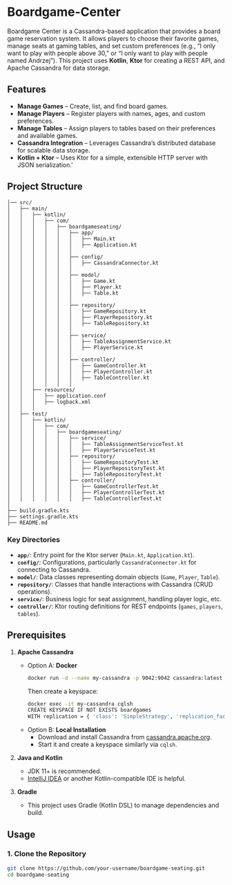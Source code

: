 # Boardgame-Center

Boardgame Center is a Cassandra-based application that provides a board game reservation system. It allows players to choose their favorite games, manage seats at gaming tables, and set custom preferences (e.g., “I only want to play with people above 30,” or “I only want to play with people named Andrzej”). This project uses **Kotlin**, **Ktor** for creating a REST API, and Apache Cassandra for data storage.

## Features

- **Manage Games** – Create, list, and find board games.
- **Manage Players** – Register players with names, ages, and custom preferences.
- **Manage Tables** – Assign players to tables based on their preferences and available games.
- **Cassandra Integration** – Leverages Cassandra’s distributed database for scalable data storage.
- **Kotlin + Ktor** – Uses Ktor for a simple, extensible HTTP server with JSON serialization.'

## Project Structure

```boardgame-seating/
│── src/
│   ├── main/
│   │   ├── kotlin/
│   │   │   ├── com/
│   │   │   │   ├── boardgameseating/
│   │   │   │   │   ├── app/
│   │   │   │   │   │   ├── Main.kt
│   │   │   │   │   │   ├── Application.kt
│   │   │   │   │   │
│   │   │   │   │   ├── config/
│   │   │   │   │   │   ├── CassandraConnector.kt
│   │   │   │   │   │
│   │   │   │   │   ├── model/
│   │   │   │   │   │   ├── Game.kt
│   │   │   │   │   │   ├── Player.kt
│   │   │   │   │   │   ├── Table.kt
│   │   │   │   │   │
│   │   │   │   │   ├── repository/
│   │   │   │   │   │   ├── GameRepository.kt
│   │   │   │   │   │   ├── PlayerRepository.kt
│   │   │   │   │   │   ├── TableRepository.kt
│   │   │   │   │   │
│   │   │   │   │   ├── service/
│   │   │   │   │   │   ├── TableAssignmentService.kt
│   │   │   │   │   │   ├── PlayerService.kt
│   │   │   │   │   │
│   │   │   │   │   ├── controller/
│   │   │   │   │   │   ├── GameController.kt
│   │   │   │   │   │   ├── PlayerController.kt
│   │   │   │   │   │   ├── TableController.kt
│   │   │   │   │   │
│   │   ├── resources/
│   │   │   ├── application.conf
│   │   │   ├── logback.xml
│   │   │
│   ├── test/
│   │   ├── kotlin/
│   │   │   ├── com/
│   │   │   │   ├── boardgameseating/
│   │   │   │   │   ├── service/
│   │   │   │   │   │   ├── TableAssignmentServiceTest.kt
│   │   │   │   │   │   ├── PlayerServiceTest.kt
│   │   │   │   │   ├── repository/
│   │   │   │   │   │   ├── GameRepositoryTest.kt
│   │   │   │   │   │   ├── PlayerRepositoryTest.kt
│   │   │   │   │   │   ├── TableRepositoryTest.kt
│   │   │   │   │   ├── controller/
│   │   │   │   │   │   ├── GameControllerTest.kt
│   │   │   │   │   │   ├── PlayerControllerTest.kt
│   │   │   │   │   │   ├── TableControllerTest.kt
│
├── build.gradle.kts
├── settings.gradle.kts
├── README.md
```

### Key Directories

- **`app/`**: Entry point for the Ktor server (`Main.kt`, `Application.kt`).
- **`config/`**: Configurations, particularly `CassandraConnector.kt` for connecting to Cassandra.
- **`model/`**: Data classes representing domain objects (`Game`, `Player`, `Table`).
- **`repository/`**: Classes that handle interactions with Cassandra (CRUD operations).
- **`service/`**: Business logic for seat assignment, handling player logic, etc.
- **`controller/`**: Ktor routing definitions for REST endpoints (`games`, `players`, `tables`).

## Prerequisites

1. **Apache Cassandra**
   - Option A: **Docker**
     ```bash
     docker run -d --name my-cassandra -p 9042:9042 cassandra:latest
     ```
     Then create a keyspace:
     ```bash
     docker exec -it my-cassandra cqlsh
     CREATE KEYSPACE IF NOT EXISTS boardgames
     WITH replication = { 'class': 'SimpleStrategy', 'replication_factor': 1 };
     ```
   - Option B: **Local Installation**
      - Download and install Cassandra from [cassandra.apache.org](https://cassandra.apache.org/_/download.html).
      - Start it and create a keyspace similarly via `cqlsh`.

2. **Java and Kotlin**
   - JDK 11+ is recommended.
   - [IntelliJ IDEA](https://www.jetbrains.com/idea/) or another Kotlin-compatible IDE is helpful.

3. **Gradle**
   - This project uses Gradle (Kotlin DSL) to manage dependencies and build.

## Usage

### 1. Clone the Repository

```bash
git clone https://github.com/your-username/boardgame-seating.git
cd boardgame-seating
